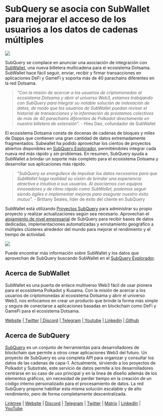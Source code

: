 # SubQuery se asocia con SubWallet para mejorar el acceso de los usuarios a los datos de cadenas múltiples

![](https://miro.medium.com/max/1400/0*WrTfOuh_9W9uOs_s)

SubQuery se complace en anunciar una asociación de integración con [SubWallet](https://subwallet.app/), una nueva billetera multicadena para el ecosistema Dotsama. SubWallet hace fácil seguir, enviar, recibir y firmar transacciones en aplicaciones DeFi y GameFi y soporta más de 40 parachains diferentes en la red Dotsama.

> _"Con la misión de acercar a los usuarios de criptomonedas al ecosistema Dotsama y abrir el universo Web3, estamos trabajando con SubQuery para integrar su notable solución de indexación de datos, de modo que los usuarios de SubWallet puedan revisar el historial de transacciones y la información de préstamos colectivos de más de 40 parachains diferentes de Polkadot directamente en nuestra billetera de extensión"._ - Hieu Dao, cofundador de SubWallet

El ecosistema Dotsama consta de docenas de cadenas de bloques y miles de Dapps que contienen una gran cantidad de datos extremadamente fragmentados. Subwallet ha podido aprovechar los cientos de proyectos abiertos disponibles en [SubQuery Explorador](https://explorer.subquery.network/), permitiéndoles integrar cada nueva red más rápido y sin problemas. En resumen, SubQuery ayuda a SubWallet a brindar un soporte más completo para el ecosistema Dotsama y desarrollar sus aplicaciones más rápido.

> _"SubQuery se enorgullece de impulsar los datos necesarios para que SubWallet haga realidad su visión de brindar una experiencia atractiva e intuitiva a sus usuarios. Al asociarnos con equipos innovadores y de ritmo rápido como SubWallet, podemos seguir siendo ágiles e implementar mejoras para asegurar nuestro éxito mutuo"._ - Brittany Seales, líder de éxito del cliente en SubQuery

SubWallet está utilizando [ Proyectos SubQuery](https://project.subquery.network/) para administrar su propio proyecto y realizar actualizaciones según sea necesario. Aprovechan el [alojamiento de nivel empresarial](../blogs/20211228-enterprise-hosted.md) de SubQuery para recibir bases de datos dedicadas, implementaciones automatizadas y enrutamiento geográfico a múltiples clústeres alrededor del mundo para mejorar el rendimiento y el tiempo de actividad.

![](https://miro.medium.com/max/1400/0*2veb8l0E6zpyhhNB)

Puede encontrar más información sobre SubWallet y los datos que aprovechan de SubQuery buscando SubWallet en el [SubQuery Explorador](https://explorer.subquery.network/).

## Acerca de SubWallet

SubWallet es una puerta de enlace multiverso Web3 fácil de usar pionera para el ecosistema Polkadot y Kusama. Con la misión de acercar a los usuarios de criptomonedas al ecosistema Dotsama y abrir el universo Web3, nos enfocamos en crear un producto que brinde la forma más simple y segura de conectarse a aplicaciones basadas en blockchain como DeFi y GameFi para el ecosistema Dotsama.

[Website](https://subwallet.app/) |[ Twitter](https://twitter.com/subwalletapp) |[ Discord](https://discord.gg/eDdVzF8ynJ) |[ Telegram](https://t.me/subwallet) |[ Youtube](https://www.youtube.com/channel/UC5XYLzQ1G077kUb7guZEMdA) |[ Linkedin](https://www.linkedin.com/company/subwallet/) |[ Github](https://github.com/Koniverse)

## Acerca de SubQuery

[SubQuery](https://subquery.network) es un conjunto de herramientas para desarrolladores de blockchain que permite a otros crear aplicaciones Web3 del futuro. Un proyecto de SubQuery es una completa API para organizar y consultar los datos de las cadenas de capa-1. Actualmente, sirviendo a los proyectos de Polkadot y Substrate, este servicio de datos permite a los desarrolladores centrarse en su caso de uso principal y en la linea de diseño además de los elementos gráficos, sin necesidad de perder tiempo en la creación de un código interno personalizado para el procesamiento de datos. La red SubQuery propone habilitar esta misma solución escalable y de alto rendimiento, pero de forma completamente descentralizada.

​​[Linktree](https://linktr.ee/subquerynetwork) | [Website](https://subquery.network/) | [Discord](https://discord.com/invite/78zg8aBSMG) | [Telegram](https://t.me/subquerynetwork) | [Twitter](https://twitter.com/subquerynetwork) | [Matrix](https://matrix.to/#/#subquery:matrix.org) | [LinkedIn](https://www.linkedin.com/company/subquery) | [YouTube](https://www.youtube.com/channel/UCi1a6NUUjegcLHDFLr7CqLw)
